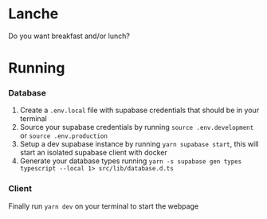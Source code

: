 # Lanche

Do you want breakfast and/or lunch?

# Running

### Database

1. Create a `.env.local` file with supabase credentials that should be in your terminal
2. Source your supabase credentials by running `source .env.development` or `source .env.production`
2. Setup a dev supabase instance by running `yarn supabase start`, this will start an isolated supabase client with docker
3. Generate your database types running `yarn -s supabase gen types typescript --local 1> src/lib/database.d.ts`

### Client

Finally run `yarn dev` on your terminal to start the webpage

